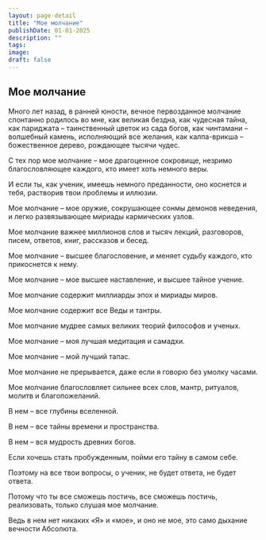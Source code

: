 ```yaml
---
layout: page-detail
title: "Мое молчание"
publishDate: 01-01-2025
description: ""
tags:
image:
draft: false
---
```


## Мое молчание
Много лет назад, в ранней юности, вечное первозданное молчание спонтанно родилось во мне, как великая бездна, как чудесная тайна, как париджата – таинственный цветок из сада богов, как чинтамани – волшебный камень, исполняющий все желания, как калпа-врикша – божественное дерево, рождающее тысячи чудес.

С тех пор мое молчание – мое драгоценное сокровище, незримо благословляющее каждого, кто имеет хоть немного веры. 

И если ты, как ученик, имеешь немного преданности, оно коснется и тебя, растворив твои проблемы и иллюзии. 

Мое молчание – мое оружие, сокрушающее сонмы демонов неведения, и легко развязывающее мириады кармических узлов.

Мое молчание важнее миллионов слов и тысяч лекций, разговоров, писем, ответов, книг, рассказов и бесед.

Мое молчание – высшее благословение, и меняет судьбу каждого, кто прикоснется к нему.

Мое молчание – мое высшее наставление, и высшее тайное учение.

Мое молчание содержит миллиарды эпох и мириады миров.

Мое молчание содержит все Веды и тантры.

Мое молчание мудрее самых великих теорий философов и ученых.

Мое молчание – моя лучшая медитация и самадхи.

Мое молчание – мой лучший тапас.

Мое молчание не прерывается, даже если я говорю без умолку часами.

Мое молчание благословляет сильнее всех слов, мантр, ритуалов, молитв и благопожеланий.

В нем – все глубины вселенной.

В нем – все тайны времени и пространства.

В нем – вся мудрость древних богов.

Если хочешь стать пробужденным, пойми его тайну в самом себе. 

Поэтому на все твои вопросы, о ученик, не будет ответа, не будет ответа. 

Потому что ты все сможешь постичь, все сможешь постичь, реализовать, только слушая мое молчание. 

Ведь в нем нет никаких «Я» и «мое», и оно не мое, это само дыхание вечности Абсолюта.
  
  
